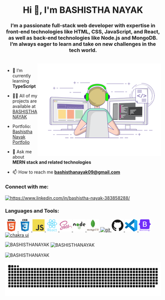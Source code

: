 <h1 align="center">Hi 👋, I'm BASHISTHA NAYAK</h1>
<h3 align="center">I’m a passionate full-stack web developer with expertise in front-end technologies like HTML, CSS, JavaScript, and React, as well as back-end technologies like Node.js and MongoDB. I’m always eager to learn and take on new challenges in the tech world.</h3>
<br>
<img align="right" alt="Coding" width="400" src="https://raw.githubusercontent.com/devSouvik/devSouvik/master/gif3.gif">


- 🌱 I’m currently learning **TypeScript**

- 👨‍💻 All of my projects are available at [BASHISTHANAYAK](https://github.com/BASHISTHANAYAK/)
-  Portfolio: [Bashistha Nayak Portfolio](https://bashisthanayak.github.io/Bashistha-Nayak-portfolio/)

- 💬 Ask me about **MERN stack and related technologies**

- 📫 How to reach me **bashisthanayak09@gmail.com**


<h3 align="left">Connect with me:</h3>
<p align="left">
<a href="https://www.linkedin.com/in/bashistha-nayak-383858288/" target="blank"><img align="center" src="https://raw.githubusercontent.com/rahuldkjain/github-profile-readme-generator/master/src/images/icons/Social/linked-in-alt.svg" alt="https://www.linkedin.com/in/bashistha-nayak-383858288/" height="30" width="40" /></a>
</p>

<h3 align="left">Languages and Tools:</h3>
<p align="left">
  <a href="https://www.w3.org/html/" target="_blank" rel="noreferrer">
    <img src="https://raw.githubusercontent.com/devicons/devicon/master/icons/html5/html5-original-wordmark.svg" alt="html5" width="40" height="40"/>
  </a>
  <a href="https://www.w3schools.com/css/" target="_blank" rel="noreferrer">
    <img src="https://raw.githubusercontent.com/devicons/devicon/master/icons/css3/css3-original-wordmark.svg" alt="css3" width="40" height="40"/>
  </a>
  <a href="https://developer.mozilla.org/en-US/docs/Web/JavaScript" target="_blank" rel="noreferrer">
    <img src="https://raw.githubusercontent.com/devicons/devicon/master/icons/javascript/javascript-original.svg" alt="javascript" width="40" height="40"/>
  </a>
  <a href="https://reactjs.org/" target="_blank" rel="noreferrer">
    <img src="https://raw.githubusercontent.com/devicons/devicon/master/icons/react/react-original-wordmark.svg" alt="react" width="40" height="40"/>
  </a>
  <a href="https://sass-lang.com" target="_blank" rel="noreferrer">
    <img src="https://raw.githubusercontent.com/devicons/devicon/master/icons/sass/sass-original.svg" alt="sass" width="40" height="40"/>
  </a>

  <a href="https://nodejs.org" target="_blank" rel="noreferrer">
    <img src="https://raw.githubusercontent.com/devicons/devicon/master/icons/nodejs/nodejs-original-wordmark.svg" alt="nodejs" width="40" height="40"/>
  </a>
  <a href="https://www.mongodb.com/" target="_blank" rel="noreferrer">
    <img src="https://raw.githubusercontent.com/devicons/devicon/master/icons/mongodb/mongodb-original-wordmark.svg" alt="mongodb" width="40" height="40"/>
  </a>

  <a href="https://git-scm.com/" target="_blank" rel="noreferrer">
    <img src="https://www.vectorlogo.zone/logos/git-scm/git-scm-icon.svg" alt="git" width="40" height="40"/>
  </a>
  <a href="https://github.com/" target="_blank" rel="noreferrer">
    <img src="https://raw.githubusercontent.com/devicons/devicon/master/icons/github/github-original.svg" alt="github" width="40" height="40"/>
  </a>
  <a href="https://code.visualstudio.com/" target="_blank" rel="noreferrer">
    <img src="https://raw.githubusercontent.com/devicons/devicon/master/icons/vscode/vscode-original.svg" alt="vscode" width="40" height="40"/>
  </a>

  <a href="https://getbootstrap.com" target="_blank" rel="noreferrer">
    <img src="https://raw.githubusercontent.com/devicons/devicon/master/icons/bootstrap/bootstrap-plain-wordmark.svg" alt="bootstrap" width="40" height="40"/>
  </a>
  <a href="https://chakra-ui.com/" target="_blank" rel="noreferrer">
    <img src="https://www.coffeeclass.io/logos/chakra-ui.png" alt="chakra ui" width="40" height="40"/>
  </a>
</p>


<p><img align="left" src="https://github-readme-stats.vercel.app/api/top-langs?username=BASHISTHANAYAK&show_icons=true&locale=en&layout=compact&theme=tokyonight" alt="BASHISTHANAYAK" /></p>

<p>&nbsp;<img align="center" src="https://github-readme-stats.vercel.app/api?username=BASHISTHANAYAK&show_icons=true&locale=en&theme=tokyonight" alt="BASHISTHANAYAK" /></p>

<p><img align="center" src="https://github-readme-streak-stats.herokuapp.com/?user=BASHISTHANAYAK&theme=tokyonight" alt="BASHISTHANAYAK" /></p>




<img src="https://raw.githubusercontent.com/platane/snk/output/github-contribution-grid-snake-dark.svg" alt="Snake animation" />

            
